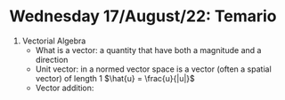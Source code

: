 # Wednesday 17/August/22: Temario

1. Vectorial Algebra
    - What is a vector: a quantity that have both a magnitude and a
        direction
    - Unit vector: in a normed vector space is a vector (often a
        spatial vector) of length 1 $\hat{u} = \frac{u}{|u|}$
    - Vector addition: 
